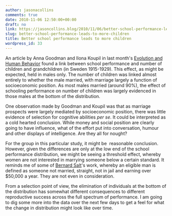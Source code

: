 ```yaml
---
author: jasonacollins
comments: true
date: 2010-11-06 12:50:00+00:00
draft: no
link: https://jasoncollins.blog/2010/11/06/better-school-performance-leads-to-more-children/
slug: better-school-performance-leads-to-more-children
title: Better school performance leads to more children
wordpress_id: 33
---
```


An article by Anna Goodman and Ilona Koupil in last month's [Evolution and Human Behavior](http://www.ehbonline.org/article/S1090-5138(10)00069-3/abstract?elsca1=etoc&elsca2=email&elsca3=1090-5138_201011_31_6&elsca4=elsevier) found a link between school performance and number of children and grandchildren (in Sweden 1915-1929). This effect, as might be expected, held in males only. The number of children was linked almost entirely to whether the male married, with marriage largely a function of socioeconomic position. As most males married (around 90%), the effect of schooling performance on number of children was largely evidenced in those males at the bottom of the distribution.

One observation made by Goodman and Koupil was that as marriage prospects were largely mediated by socioeconomic position, there was little evidence of selection for cognitive abilities _per se_. It could be interpreted as a cold hearted conclusion. While money and social position are clearly going to have influence, what of the effort put into conversation, humour and other displays of intelligence. Are they all for nought?

For the group in this particular study, it might be  reasonable conclusion. However, given the differences are only at the low end of the school performance distribution, we might be seeing a threshold effect, whereby women are not interested in marrying someone below a certain standard. It reminds me of some of [Bernard Salt](http://www.bernardsalt.com.au/)'s work, whereby an eligible man is defined as someone not married, straight, not in jail and earning over $50,000 a year. They are not even in consideration.

From a selection point of view, the elimination of individuals at the bottom of the distribution has somewhat different consequences to different reproductive success across the full spectrum of performance. I am going to dig some more into the data over the next few days to get a feel for what the change in distribution might look like over time.
